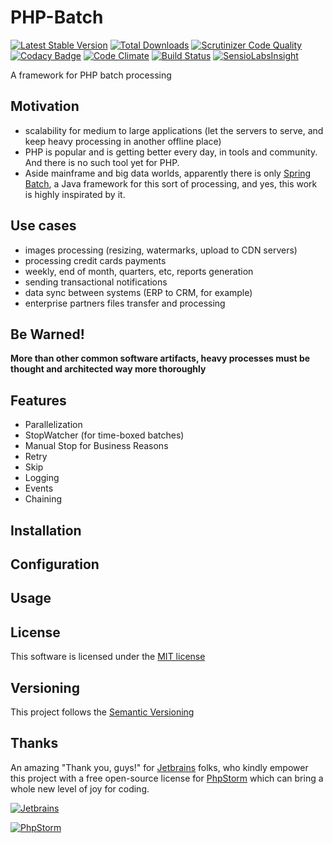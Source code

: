 # PHP-Batch

[![Latest Stable Version](https://img.shields.io/packagist/v/davispeixoto/php-batch.svg)](https://packagist.org/packages/davispeixoto/davispeixoto/php-batch)
[![Total Downloads](https://img.shields.io/packagist/dt/davispeixoto/php-batch.svg)](https://packagist.org/packages/davispeixoto/php-batch)
[![Scrutinizer Code Quality](https://scrutinizer-ci.com/g/davispeixoto/PHP-Batch/badges/quality-score.png?b=master)](https://scrutinizer-ci.com/g/davispeixoto/PHP-Batch/?branch=master)
[![Codacy Badge](https://www.codacy.com/project/badge/647d1940502f4851bc2ab72e3245d0d0)](https://www.codacy.com/app/davis-peixoto/PHP-Batch)
[![Code Climate](https://codeclimate.com/github/davispeixoto/PHP-Batch/badges/gpa.svg)](https://codeclimate.com/github/davispeixoto/PHP-Batch)
[![Build Status](https://travis-ci.org/davispeixoto/PHP-Batch.svg?branch=master)](https://travis-ci.org/davispeixoto/PHP-Batch)
[![SensioLabsInsight](https://insight.sensiolabs.com/projects/013928ff-8ebe-44f6-962c-be38a566e574/small.png)](https://insight.sensiolabs.com/projects/013928ff-8ebe-44f6-962c-be38a566e574)

A framework for PHP batch processing

## Motivation

- scalability for medium to large applications (let the servers to serve, and keep heavy processing in another offline place)
- PHP is popular and is getting better every day, in tools and community. And there is no such tool yet for PHP.
- Aside mainframe and big data worlds, apparently there is only [Spring Batch](http://projects.spring.io/spring-batch/), a Java framework for this sort of processing, and yes, this work is highly inspirated by it.

## Use cases

- images processing (resizing, watermarks, upload to CDN servers)
- processing credit cards payments
- weekly, end of month, quarters, etc, reports generation
- sending transactional notifications
- data sync between systems (ERP to CRM, for example)
- enterprise partners files transfer and processing

## Be Warned!

**More than other common software artifacts, heavy processes must be thought and architected way more thoroughly**

## Features

- Parallelization
- StopWatcher (for time-boxed batches)
- Manual Stop for Business Reasons
- Retry
- Skip
- Logging
- Events
- Chaining

## Installation

## Configuration

## Usage

## License

This software is licensed under the [MIT license](http://opensource.org/licenses/MIT)

## Versioning

This project follows the [Semantic Versioning](http://semver.org/)

## Thanks

An amazing "Thank you, guys!" for [Jetbrains](https://www.jetbrains.com/) folks, 
who kindly empower this project with a free open-source license for [PhpStorm](https://www.jetbrains.com/phpstorm/) which can bring a whole new level of joy for coding.

[![Jetbrains][2]][1]

[![PhpStorm][4]][3]

  [1]: https://www.jetbrains.com/
  [2]: https://www.jetbrains.com/company/docs/logo_jetbrains.png
  [3]: https://www.jetbrains.com/phpstorm/
  [4]: https://www.jetbrains.com/phpstorm/documentation/docs/logo_phpstorm.png
